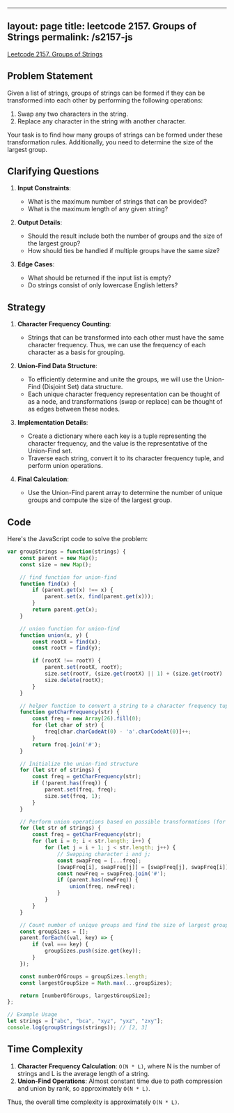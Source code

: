 
---
layout: page
title: leetcode 2157. Groups of Strings
permalink: /s2157-js
---
[Leetcode 2157. Groups of Strings](https://algoadvance.github.io/algoadvance/l2157)
## Problem Statement

Given a list of strings, groups of strings can be formed if they can be transformed into each other by performing the following operations:

1. Swap any two characters in the string.
2. Replace any character in the string with another character.

Your task is to find how many groups of strings can be formed under these transformation rules. Additionally, you need to determine the size of the largest group.

## Clarifying Questions

1. **Input Constraints**:
   - What is the maximum number of strings that can be provided?
   - What is the maximum length of any given string?

2. **Output Details**:
   - Should the result include both the number of groups and the size of the largest group?
   - How should ties be handled if multiple groups have the same size?

3. **Edge Cases**:
   - What should be returned if the input list is empty?
   - Do strings consist of only lowercase English letters?

## Strategy

1. **Character Frequency Counting**:
   - Strings that can be transformed into each other must have the same character frequency. Thus, we can use the frequency of each character as a basis for grouping.

2. **Union-Find Data Structure**:
   - To efficiently determine and unite the groups, we will use the Union-Find (Disjoint Set) data structure. 
   - Each unique character frequency representation can be thought of as a node, and transformations (swap or replace) can be thought of as edges between these nodes.

3. **Implementation Details**:
   - Create a dictionary where each key is a tuple representing the character frequency, and the value is the representative of the Union-Find set.
   - Traverse each string, convert it to its character frequency tuple, and perform union operations.

4. **Final Calculation**:
   - Use the Union-Find parent array to determine the number of unique groups and compute the size of the largest group.

## Code

Here's the JavaScript code to solve the problem:

```javascript
var groupStrings = function(strings) {
    const parent = new Map();
    const size = new Map();

    // find function for union-find
    function find(x) {
        if (parent.get(x) !== x) {
            parent.set(x, find(parent.get(x)));
        }
        return parent.get(x);
    }

    // union function for union-find
    function union(x, y) {
        const rootX = find(x);
        const rootY = find(y);

        if (rootX !== rootY) {
            parent.set(rootX, rootY);
            size.set(rootY, (size.get(rootX) || 1) + (size.get(rootY) || 1));
            size.delete(rootX);
        }
    }

    // helper function to convert a string to a character frequency tuple
    function getCharFrequency(str) {
        const freq = new Array(26).fill(0);
        for (let char of str) {
            freq[char.charCodeAt(0) - 'a'.charCodeAt(0)]++;
        }
        return freq.join('#');
    }

    // Initialize the union-find structure
    for (let str of strings) {
        const freq = getCharFrequency(str);
        if (!parent.has(freq)) {
            parent.set(freq, freq);
            size.set(freq, 1);
        }
    }

    // Perform union operations based on possible transformations (for this problem only swaps)
    for (let str of strings) {
        const freq = getCharFrequency(str);
        for (let i = 0; i < str.length; i++) {
            for (let j = i + 1; j < str.length; j++) {
                // Swapping character i and j;
                const swapFreq = [...freq];
                [swapFreq[i], swapFreq[j]] = [swapFreq[j], swapFreq[i]];
                const newFreq = swapFreq.join('#');
                if (parent.has(newFreq)) {
                    union(freq, newFreq);
                }
            }
        }
    }

    // Count number of unique groups and find the size of largest group
    const groupSizes = [];
    parent.forEach((val, key) => {
        if (val === key) {
            groupSizes.push(size.get(key));
        }
    });

    const numberOfGroups = groupSizes.length;
    const largestGroupSize = Math.max(...groupSizes);

    return [numberOfGroups, largestGroupSize];
};

// Example Usage
let strings = ["abc", "bca", "xyz", "yxz", "zxy"];
console.log(groupStrings(strings)); // [2, 3]
```

## Time Complexity

1. **Character Frequency Calculation**: `O(N * L)`, where N is the number of strings and L is the average length of a string.
2. **Union-Find Operations**: Almost constant time due to path compression and union by rank, so approximately `O(N * L)`.

Thus, the overall time complexity is approximately `O(N * L)`.